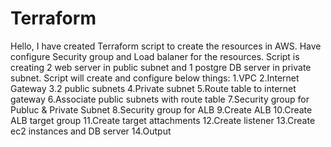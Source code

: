 # Terraform
Hello,
I have created Terraform script to create the resources in AWS. Have configure Security group and Load balaner for the resources.
Script is creating 2 web server in public subnet and 1 postgre DB server in private subnet.
Script will create and configure below things:
1.VPC
2.Internet Gateway
3.2 public subnets
4.Private subnet
5.Route table to internet gateway
6.Associate public subnets with route table
7.Security group for Publuc & Private Subnet
8.Security group for ALB
9.Create ALB
10.Create ALB target group
11.Create target attachments
12.Create listener
13.Create ec2 instances and DB server
14.Output

